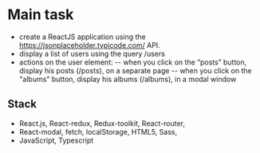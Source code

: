 # Main task

- create a ReactJS application using the https://jsonplaceholder.typicode.com/ API.
- display a list of users using the query /users
- actions on the user element:
-- when you click on the “posts” button, display his posts (/posts), on a separate page
-- when you click on the "albums" button, display his albums (/albums), in a modal window

## Stack

- React.js, React-redux, Redux-toolkit, React-router,
- React-modal, fetch, localStorage, HTML5, Sass,
- JavaScript, Typescript
